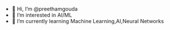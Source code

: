 - 👋 Hi, I’m @preethamgouda
- 👀 I’m interested in AI/ML
- 🌱 I’m currently learning Machine Learning,AI,Neural Networks


<!---
preethamgouda/preethamgouda is a ✨ special ✨ repository because its `README.md` (this file) appears on your GitHub profile.
You can click the Preview link to take a look at your changes.
--->
